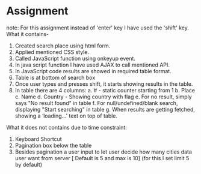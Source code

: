 
# Assignment
note: For this assignment instead of 'enter' key I have used the 'shift' key.
What it contains-
1)	Created search place using html form.
2)	Applied mentioned CSS style.
3)	Called JavaScript function using onkeyup event.
4)	In java script function I have used AJAX to call mentioned API.
5)	In JavaScript code results are showed in required table format.
6)	Table is at bottom of search box
7)	Once user types and presses shift, it starts showing results in the table.
8)	In table there are 4 columns:
a.	# - static counter starting from 1
b.	Place 
c.	Name
d.	Country - Showing country with flag
e.	For no result, simply says "No result found" in table
f.	For null/undefined/blank search, displaying "Start searching" in table
g.	When results are getting fetched, showing a ‘loading…’ text on top of table.


What it does not contains due to time constraint:
1)	Keyboard Shortcut
2)	Pagination box below the table
3)	Besides pagination a user input to let user decide how many cities data user want from server [ Default is 5 and max is 10] (for this I set limit 5 by default)
